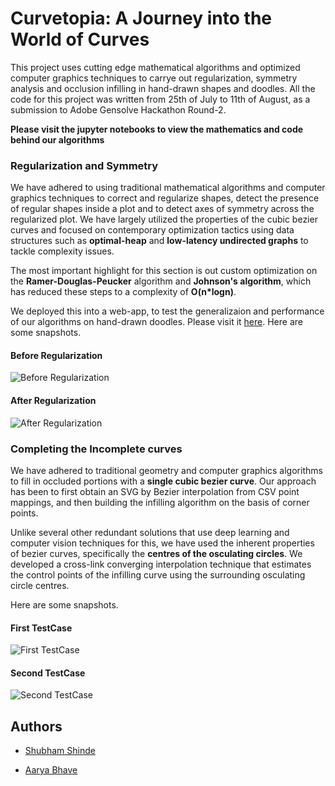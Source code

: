 
# Curvetopia: A Journey into the World of Curves

This project uses cutting edge mathematical algorithms and optimized computer graphics techniques to carrye out regularization, symmetry analysis and occlusion infilling in hand-drawn shapes and doodles. All the code for this project was written from 25th of July to 11th of August, as a submission to Adobe Gensolve Hackathon Round-2.  

**Please visit the jupyter notebooks to view the mathematics and code behind our algorithms**

### Regularization and Symmetry

We have adhered to using traditional mathematical algorithms and computer graphics techniques to correct and regularize shapes, detect the presence of regular shapes inside a plot and to detect axes of symmetry across the regularized plot. We have largely utilized the properties of the cubic bezier curves and focused on contemporary optimization tactics using data structures such as **optimal-heap** and **low-latency undirected graphs** to tackle complexity issues.

The most important highlight for this section is out custom optimization on the **Ramer-Douglas-Peucker** algorithm and **Johnson's algorithm**, which has reduced these steps to a complexity of **O(n*logn)**.

We deployed this into a web-app, to test the generalizaion and performance of our algorithms on hand-drawn doodles. Please visit it [here](https://curvotopia.vercel.app/). Here are some snapshots.
#### Before Regularization
![Before Regularization](https://github.com/user-attachments/assets/87f88f24-2bd5-4067-a25d-4dfc3941993b)

#### After Regularization
![After Regularization](https://github.com/user-attachments/assets/485cd30a-b162-4381-99ec-df1bc75b48ea)

### Completing the Incomplete curves

We have adhered to traditional geometry and computer graphics algorithms to fill in occluded portions with a **single cubic bezier curve**. Our approach has been to first obtain an SVG by Bezier interpolation from CSV point mappings, and then building the infilling algorithm on the basis of corner points.  

Unlike several other redundant solutions that use deep learning and computer vision techniques for this, we have used the inherent properties of bezier curves, specifically the **centres of the osculating circles**. We developed a cross-link converging interpolation technique that estimates the control points of the infilling curve using the surrounding osculating circle centres.

Here are some snapshots.

#### First TestCase 
![First TestCase](https://github.com/user-attachments/assets/3f395941-7dbe-46a3-84df-b6e752bcf80b)

#### Second TestCase
![Second TestCase](https://github.com/user-attachments/assets/d59c1b9b-3419-40d2-b763-e31e0b14a4ba)

## Authors

- [Shubham Shinde](https://www.linkedin.com/in/shubhamshinde6762/)

- [Aarya Bhave](https://www.linkedin.com/in/aarya-bhave-aa4a13256/)

